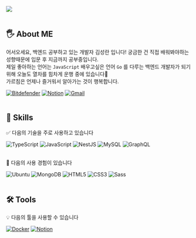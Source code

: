 <div align="left">
  <img src="https://capsule-render.vercel.app/api?type=rect&color=gradient&customColorList=0,0,0,0&text=%20BE_Dev%20&&fontAlign=30&height=180&fontSize=45&textBg=true&animation=twinkling&desc=KIMSEONGRAN's%20GitHub%20Profile&descAlignY=55&descAlign=65" />
</div>
<br>

## 🖐️ About ME
어서오세요, 백엔드 공부하고 있는 개발자 김성란 입니다! 
궁금한 건 직접 배워봐야하는 성향때문에 입문 후 지금까지 공부중입니다.   
제일 좋아하는 언어는 `JavaScript`
배우고싶은 언어 `Go` 를 다루는 백엔드 개발자가 되기 위해 오늘도 열차를 힘차게 운행 중에 있습니다🚆️     
가르침은 언제나 즐거워서 알아가는 것이 행복합니다.
<div align="left">
<a href="https://182x176.tistory.com/" target="_blank"><img alt="Bitdefender" src ="https://img.shields.io/badge/Blog-F26D85.svg?&style=for-the-badge&logo=Spreadshirt&logoColor=ffffff"/></a>
<a href="https://182x176.tistory.com/" target="_blank"><img alt="Notion" src ="https://img.shields.io/badge/RESUME-F2E4E9.svg?&style=for-the-badge&logo=Notion&logoColor=000"/></a>
<a href="https://182x176.tistory.com/" target="_blank"><img alt="Gmail" src ="https://img.shields.io/badge/Gmail-EA4335.svg?&style=for-the-badge&logo=Gmail&logoColor=ffffff"/></a>
</div>  

<br>

## 💪️ Skills

✅️ 다음의 기술을 주로 사용하고 있습니다

<div align="left">
<img alt="TypeScript" src ="https://img.shields.io/badge/TypeScript-3178C6.svg?&style=for-the-badge&logo=TypeScript&logoColor=ffffff"/></a>
<img alt="JavaScript" src ="https://img.shields.io/badge/JavaScript-F7DF1E.svg?&style=for-the-badge&logo=JavaScript&logoColor=222"/>
<img alt="NestJS" src ="https://img.shields.io/badge/NestJS-E0234E.svg?&style=for-the-badge&logo=NestJS&logoColor=fff"/>
<img alt="MySQL" src ="https://img.shields.io/badge/MySQL-4479A1.svg?&style=for-the-badge&logo=MySQL&logoColor=fff"/>
<img alt="GraphQL" src ="https://img.shields.io/badge/GraphQL-E10098.svg?&style=for-the-badge&logo=GraphQL&logoColor=fff"/>
</div>

<br>

💭️ 다음의 사용 경험이 있습니다
<div algin="left">
<img alt="Ubuntu" src ="https://img.shields.io/badge/Ubuntu-E95420.svg?&style=for-the-badge&logo=Ubuntu&logoColor=fff"/>
<img alt="MongoDB" src ="https://img.shields.io/badge/MongoDB-47A248.svg?&style=for-the-badge&logo=MongoDB&logoColor=fff"/>
<img alt="HTML5" src ="https://img.shields.io/badge/HTML5-E34F26.svg?&style=for-the-badge&logo=HTML5&logoColor=fff"/>
<img alt="CSS3" src ="https://img.shields.io/badge/CSS3-1572B6.svg?&style=for-the-badge&logo=CSS3&logoColor=fff"/>
<img alt="Sass" src ="https://img.shields.io/badge/Sass-CC6699.svg?&style=for-the-badge&logo=Sass&logoColor=fff"/>
</div>

<br>

## 🛠️ Tools

💡️ 다음의 툴을 사용할 수 있습니다
<div align="left">
<a href="https://182x176.tistory.com/" target="_blank"><img alt="Docker" src ="https://img.shields.io/badge/Docker-2496ED.svg?&style=for-the-badge&logo=Docker&logoColor=fff"/></a>
<a href="https://182x176.tistory.com/" target="_blank"><img alt="Notion" src ="https://img.shields.io/badge/Notion-000000.svg?&style=for-the-badge&logo=Notion&logoColor=fff"/></a>
</div>
